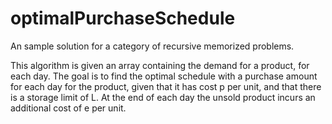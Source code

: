 # optimalPurchaseSchedule
An sample solution for a category of recursive memorized problems. 

This algorithm is given an array containing the demand for a product, for each day.
The goal is to find the optimal schedule with a purchase amount for each day for the
product, given that it has cost p per unit, and that there is a storage limit of L.
At the end of each day the unsold product incurs an additional cost of e per unit.
